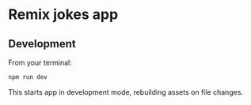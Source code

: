 # Remix jokes app

## Development

From your terminal:

```sh
npm run dev
```

This starts app in development mode, rebuilding assets on file changes.
